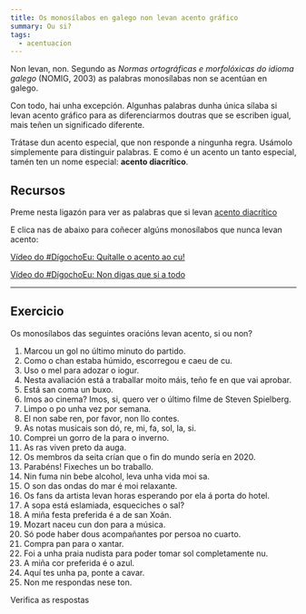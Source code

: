 ```yaml
---
title: Os monosílabos en galego non levan acento gráfico
summary: Ou si?
tags:
  - acentuacion
---
```

Non levan, non. Segundo as *Normas ortográficas e morfolóxicas do idioma galego* (NOMIG, 2003) as palabras monosílabas non se acentúan en galego.

Con todo, hai unha excepción. Algunhas palabras dunha única sílaba si levan acento gráfico para as diferenciarmos doutras que se escriben igual, mais teñen un significado diferente.

Trátase dun acento especial, que non responde a ningunha regra. Usámolo simplemente para distinguir palabras. E como é un acento un tanto especial, tamén ten un nome especial: **acento diacrítico**.

## Recursos

Preme nesta ligazón para ver as palabras que si levan [acento diacrítico](https://laurarubio.net/posts/o-acento-diacritico-1/)

E clica nas de abaixo para coñecer algúns monosílabos que nunca levan acento:[](https://www.youtube.com/watch?v=VtBV9-5gkVM)

[Vídeo do #DígochoEu: Quítalle o acento ao cu!](https://www.youtube.com/watch?v=VtBV9-5gkVM)

[Vídeo do #DígochoEu: Non digas que si a todo](https://www.youtube.com/watch?v=UzkerarcTXU)

- - -

## Exercicio

Os monosílabos das seguintes oracións levan acento, si ou non?

1. Marcou un <e-answer options="gol,gól">gol</e-answer> no último minuto do partido.
2. Como o <e-answer options="chan,chán">chan</e-answer> estaba húmido, escorregou e caeu de <e-answer options="cu,cú">cu</e-answer>.
3. Uso o <e-answer options="mel,mél">mel</e-answer> para adozar o iogur.
4. Nesta avaliación está a traballar moito <e-answer options="mais,máis">máis</e-answer>, teño
   <e-answer options="fe,fé">fe</e-answer> en que vai aprobar.
5. Está <e-answer options="san,sán">san</e-answer> coma un buxo.
6. Imos ao cinema? Imos, <e-answer options="si,sí">si</e-answer>, quero ver o último filme de Steven Spielberg.
7. Limpo o <e-answer options="po,pó">po</e-answer> unha vez <e-answer options="por,pór">por</e-answer> semana.
8. El non sabe <e-answer options="ren,rén">ren</e-answer>, por favor, non llo contes.
9. As notas musicais son <e-answer options="do,dó">dó</e-answer>,
   <e-answer options="re,ré">re</e-answer>,
   <e-answer options="mi,mí">mi</e-answer>,
   <e-answer options="fa,fá">fa</e-answer>,
   <e-answer options="sol,sól">sol</e-answer>,
   <e-answer options="la,lá">la</e-answer>,
   <e-answer options="si,sí">si</e-answer>.
10. Comprei un gorro de <e-answer options="la,lá">la</e-answer> para o inverno.
11. As <e-answer options="ras,rás">ras</e-answer> viven preto da auga.
12. Os membros da seita crían que o <e-answer options="fin,fín">fin</e-answer> do mundo sería en 2020.
13. Parabéns! Fixeches un <e-answer options="bo,bó">bo</e-answer> traballo.
14. Nin fuma nin bebe alcohol, leva unha vida moi <e-answer options="sa,sá">sa</e-answer>.
15. O <e-answer options="son,són">son</e-answer> das ondas do <e-answer options="mar,már">mar</e-answer> é moi relaxante.
16. Os <e-answer options="fans,fáns">fans</e-answer> da artista levan horas esperando por ela á porta do hotel.
17. A sopa está eslamiada, esqueciches o <e-answer options="sal,sál">sal</e-answer>?
18. A miña festa preferida é a de <e-answer options="san,sán">san</e-answer> Xoán.
19. Mozart naceu cun <e-answer options="don,dón">don</e-answer> para a música.
20. <e-answer options="So,Só">Só</e-answer> pode haber dous acompañantes por persoa no cuarto.
21. Compra <e-answer options="pan,pán">pan</e-answer> para o xantar.
22. Foi a unha praia nudista para poder tomar <e-answer options="sol,sól">sol</e-answer> completamente <e-answer options="nu,nú">nu</e-answer>.
23. A miña <e-answer options="cor,cór">cor</e-answer> preferida <e-answer options="e,é">é</e-answer> o azul.
24. Aquí tes unha <e-answer options="pa,pá">pa</e-answer>, ponte a cavar.
25. Non me respondas nese <e-answer options="ton,tón">ton</e-answer>.

<e-validate>Verifica as respostas</e-validate>